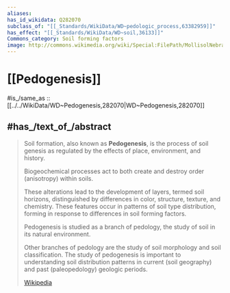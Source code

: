 ```yaml
---
aliases:
has_id_wikidata: Q282070
subclass_of: "[[_Standards/WikiData/WD~pedologic_process,63382959]]"
has_effect: "[[_Standards/WikiData/WD~soil,36133]]"
Commons_category: Soil forming factors
image: http://commons.wikimedia.org/wiki/Special:FilePath/MollisolNebraska.JPG
---
```


# [[Pedogenesis]]

#is_/same_as :: [[../../WikiData/WD~Pedogenesis,282070|WD~Pedogenesis,282070]] 

## #has_/text_of_/abstract 

> Soil formation, also known as **Pedogenesis**, is the process of soil genesis 
> as regulated by the effects of place, environment, and history. 
> 
> Biogeochemical processes act to both create and destroy order (anisotropy) within soils. 
> 
> These alterations lead to the development of layers, termed soil horizons, 
> distinguished by differences in color, structure, texture, and chemistry. 
> These features occur in patterns of soil type distribution, 
> forming in response to differences in soil forming factors.
>
> Pedogenesis is studied as a branch of pedology, 
> the study of soil in its natural environment. 
> 
> Other branches of pedology are the study of soil morphology and soil classification. 
> The study of pedogenesis is important to understanding soil distribution patterns 
> in current (soil geography) and past (paleopedology) geologic periods.
>
> [Wikipedia](https://en.wikipedia.org/wiki/Soil%20formation) 

